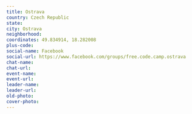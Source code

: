 ```yaml
---
title: Ostrava
country: Czech Republic
state: 
city: Ostrava
neighborhood: 
coordinates: 49.834914, 18.282008
plus-code:
social-name: Facebook
social-url: https://www.facebook.com/groups/free.code.camp.ostrava
chat-name:
chat-url:
event-name:
event-url:
leader-name:
leader-url:
old-photo: 
cover-photo:
---
```

